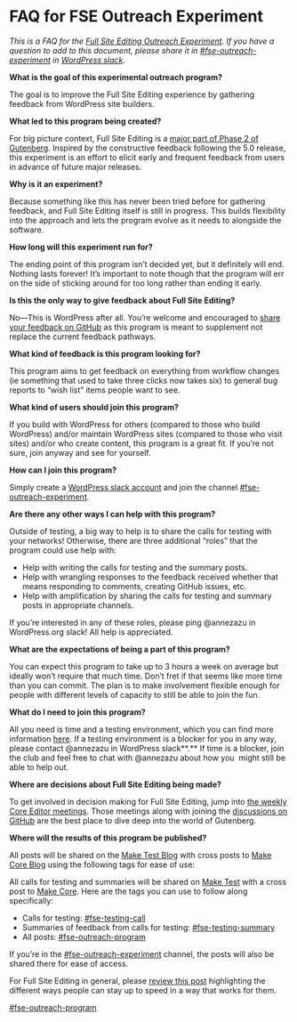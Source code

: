 # FAQ for FSE Outreach Experiment

*This is a FAQ for the* [*Full Site Editing Outreach Experiment*](https://make.wordpress.org/test/handbook/full-site-editing-outreach-experiment/)*. If you have a question to add to this document, please share it in [#fse-outreach-experiment](https://make.wordpress.org/test/tag/fse-outreach-experiment/) in* [*WordPress slack*](https://make.wordpress.org/chat/)*.*

**What is the goal of this experimental outreach program?**

The goal is to improve the Full Site Editing experience by gathering feedback from WordPress site builders. 

**What led to this program being created?**

For big picture context, Full Site Editing is a [major part of Phase 2 of Gutenberg](https://wordpress.org/about/roadmap/). Inspired by the constructive feedback following the 5.0 release, this experiment is an effort to elicit early and frequent feedback from users in advance of future major releases.

**Why is it an experiment?**

Because something like this has never been tried before for gathering feedback, and Full Site Editing itself is still in progress. This builds flexibility into the approach and lets the program evolve as it needs to alongside the software. 

**How long will this experiment run for?**

The ending point of this program isn’t decided yet, but it definitely will end. Nothing lasts forever! It’s important to note though that the program will err on the side of sticking around for too long rather than ending it early. 

**Is this the only way to give feedback about Full Site Editing?**

No—This is WordPress after all. You’re welcome and encouraged to [share your feedback on GitHub](https://github.com/wordpress/gutenberg/) as this program is meant to supplement not replace the current feedback pathways.  

**What kind of feedback is this program looking for?**

This program aims to get feedback on everything from workflow changes (ie something that used to take three clicks now takes six) to general bug reports to “wish list” items people want to see. 

**What kind of users should join this program?**

If you build with WordPress for others (compared to those who build WordPress) and/or maintain WordPress sites (compared to those who visit sites) and/or who create content, this program is a great fit. If you’re not sure, join anyway and see for yourself. 

**How can I join this program?**

Simply create a [WordPress slack account](https://make.wordpress.org/chat/) and join the channel [#fse-outreach-experiment](https://make.wordpress.org/test/tag/fse-outreach-experiment/). 

**Are there any other ways I can help with this program?**

Outside of testing, a big way to help is to share the calls for testing with your networks! Otherwise, there are three additional “roles” that the program could use help with:

*   Help with writing the calls for testing and the summary posts.
*   Help with wrangling responses to the feedback received whether that means responding to comments, creating GitHub issues, etc.
*   Help with amplification by sharing the calls for testing and summary posts in appropriate channels.

If you’re interested in any of these roles, please ping @annezazu in WordPress.org slack! All help is appreciated.

**What are the expectations of being a part of this program?** 

You can expect this program to take up to 3 hours a week on average but ideally won’t require that much time. Don’t fret if that seems like more time than you can commit. The plan is to make involvement flexible enough for people with different levels of capacity to still be able to join the fun. 

**What do I need to join this program?**

All you need is time and a testing environment, which you can find more information [here](https://make.wordpress.org/test/handbook/get-setup-for-testing/). If a testing environment is a blocker for you in any way, please contact @annezazu in WordPress slack**.** If time is a blocker, join the club and feel free to chat with @annezazu about how you  might still be able to help out. 

**Where are decisions about Full Site Editing being made?**

To get involved in decision making for Full Site Editing, jump into [the weekly Core Editor meetings](https://make.wordpress.org/core/). Those meetings along with joining the [discussions on GitHub](https://github.com/wordpress/gutenberg/) are the best place to dive deep into the world of Gutenberg. 

**Where will the results of this program be published?**

All posts will be shared on the [Make Test Blog](https://make.wordpress.org/test/) with cross posts to [Make Core Blog](https://make.wordpress.org/core) using the following tags for ease of use:

All calls for testing and summaries will be shared on [Make Test](https://make.wordpress.org/test/) with a cross post to [Make Core](https://make.wordpress.org/core/). Here are the tags you can use to follow along specifically:

*   Calls for testing: [#fse-testing-call](https://make.wordpress.org/test/tag/fse-testing-call/) 
*   Summaries of feedback from calls for testing: [#fse-testing-summary](https://make.wordpress.org/test/tag/fse-testing-summary/) 
*   All posts: [#fse-outreach-program](https://make.wordpress.org/test/tag/fse-outreach-program/) 

If you’re in the [#fse-outreach-experiment](https://make.wordpress.org/test/tag/fse-outreach-experiment/) channel, the posts will also be shared there for ease of access.

For Full Site Editing in general, please [review this post](https://make.wordpress.org/core/2020/05/20/ways-to-keep-up-with-full-site-editing-fse/) highlighting the different ways people can stay up to speed in a way that works for them. 

[#fse-outreach-program](https://make.wordpress.org/test/tag/fse-outreach-program/)